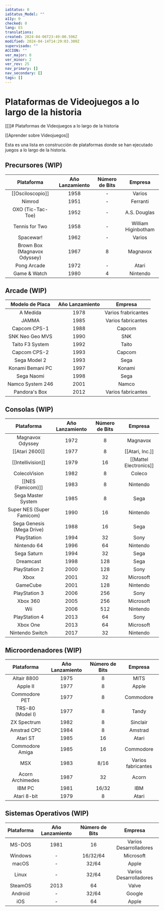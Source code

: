 ```yaml
---
iaStatus: 0
iaStatus_Model: ""
a11y: 0
checked: 0
lang: ES
translations: 
created: 2024-04-06T23:49:00.596Z
modified: 2024-04-14T14:29:03.309Z
supervisado: ""
ACCION: ""
ver_major: 0
ver_minor: 2
ver_rev: 25
nav_primary: []
nav_secondary: []
tags: []
---
```

# Plataformas de Videojuegos a lo largo de la historia
[[]]# Plataformas de Videojuegos a lo largo de la historia

[[Aprender sobre Videojuegos]]

Esta es una lista en construcción de plataformas donde se han ejecutado juegos a lo largo de la historia. 

## Precursores  (WIP)

|       Plataforma      | Año Lanzamiento | Número de Bits |     Empresa     |
|:---------------------:|:--------------:|:-------------:|:--------------:|
|     [[Osciloscopio]]      |      1958      |       -       |   Varios       |
|      Nimrod           |      1951      |       -       |    Ferranti    |
|   OXO (Tic-Tac-Toe)   |      1952      |       -       |   A.S. Douglas |
|     Tennis for Two    |      1958      |       -       |  William Higinbotham |
|      Spacewar!        |      1962      |       -       |   Varios       |
|   Brown Box (Magnavox Odyssey)  |      1967      |       8       |   Magnavox    |
|    Pong Arcade        |      1972      |       -       |    Atari       |
|    Game & Watch       |      1980      |       4       |    Nintendo    |


## Arcade (WIP)

|   Modelo de Placa   | Año Lanzamiento |     Empresa     |
|:-------------------:|:--------------:|:--------------:|
|    A Medida    |      1978      |    Varios frabricantes      |
|    JAMMA            |      1985      | Varios fabricantes |
|    Capcom CPS-1     |      1988      |    Capcom      |
|    SNK Neo Geo MVS  |      1990      |      SNK       |
|    Taito F3 System  |      1992      |     Taito      |
|    Capcom CPS-2     |      1993      |    Capcom      |
|    Sega Model 2     |      1993      |     Sega       |
|    Konami Bemani PC |      1997      |    Konami      |
|    Sega Naomi       |      1998      |     Sega       |
|    Namco System 246 |      2001      |     Namco      |
|    Pandora's Box    |      2012      | Varios fabricantes |



## Consolas (WIP)

|        Plataforma         | Año Lanzamiento | Número de Bits |        Empresa         |
| :-----------------------: | :-------------: | :------------: | :--------------------: |
|     Magnavox Odyssey      |      1972       |       8        |        Magnavox        |
|      [[Atari 2600]]       |      1977       |       8        |    [[Atari, Inc.]]     |
|     [[Intellivision]]     |      1979       |       16       | [[Mattel Electronics]] |
|       ColecoVision        |      1982       |       8        |         Coleco         |
|     [[NES (Famicom)]]     |      1983       |       8        |        Nintendo        |
|    Sega Master System     |      1985       |       8        |          Sega          |
| Super NES (Super Famicom) |      1990       |       16       |        Nintendo        |
| Sega Genesis (Mega Drive) |      1988       |       16       |          Sega          |
|        PlayStation        |      1994       |       32       |          Sony          |
|        Nintendo 64        |      1996       |       64       |        Nintendo        |
|        Sega Saturn        |      1994       |       32       |          Sega          |
|         Dreamcast         |      1998       |      128       |          Sega          |
|       PlayStation 2       |      2000       |      128       |          Sony          |
|           Xbox            |      2001       |       32       |       Microsoft        |
|         GameCube          |      2001       |      128       |        Nintendo        |
|       PlayStation 3       |      2006       |      256       |          Sony          |
|         Xbox 360          |      2005       |      256       |       Microsoft        |
|            Wii            |      2006       |      512       |        Nintendo        |
|       PlayStation 4       |      2013       |       64       |          Sony          |
|         Xbox One          |      2013       |       64       |       Microsoft        |
|      Nintendo Switch      |      2017       |       32       |        Nintendo        |

## Microordenadores  (WIP)

|     Plataforma     | Año Lanzamiento | Número de Bits |     Empresa     |
|:-----------------:|:--------------:|:-------------:|:--------------:|
|   Altair 8800     |      1975      |       8       |     MITS     |
|     Apple II       |      1977      |       8       |    Apple    |
|    Commodore PET    |      1977      |       8       |   Commodore   |
|   TRS-80 (Model I)  |      1977      |       8       |     Tandy     |
|     ZX Spectrum     |      1982      |       8       |    Sinclair    |
|   Amstrad CPC     |      1984      |       8       |   Amstrad   |
|    Atari ST     |      1985      |       16      |     Atari    |
|   Commodore Amiga   |      1985      |       16      |   Commodore   |
|   MSX     |      1983      |       8/16      |  Varios fabricantes  |
|   Acorn Archimedes   |      1987      |       32      |     Acorn    |
|   IBM PC     |      1981      |       16/32      |    IBM    |
|   Atari 8-bit     |      1979      |       8       |     Atari    |

## Sistemas Operativos  (WIP)

|    Plataforma    | Año Lanzamiento | Número de Bits |       Empresa       |
|:----------------:|:--------------:|:-------------:|:------------------:|
| MS-DOS | 1981 | 16 | Varios Desarrolladores |
|    Windows       |       -        |      16/32/64    |    Microsoft       |
|    macOS         |       -        |       32/64      |    Apple           |
|    Linux         |       -        |      32/64    |    Varios Desarrolladores |
|    SteamOS       |      2013      |       64      |    Valve           |
|    Android       |       -        |      32/64    |    Google          |
|    iOS           |       -        |       64      |    Apple           |
